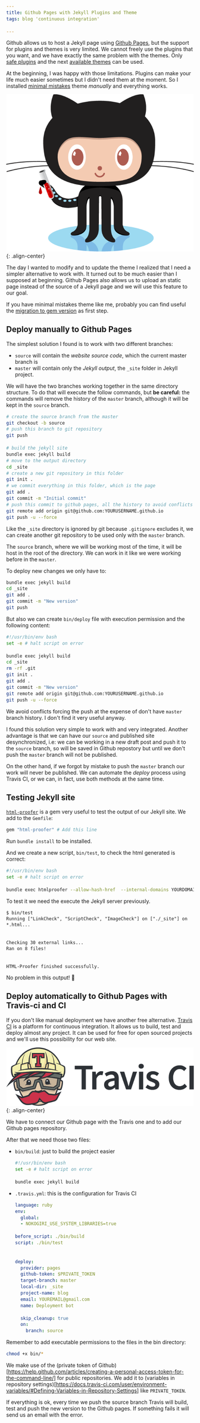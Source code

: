 ```yaml
---
title: Github Pages with Jekyll Plugins and Theme
tags: blog 'continuous integration'

---
```


Github allows us to host a Jekyll page using [Github Pages](https://pages.github.com/),
but the support for plugins and themes is very limited.
We cannot freely use the plugins that you want,
and we have exactly the same problem with the themes.
Only [safe plugins](https://jekyllrb.com/docs/plugins/) and
the next [available themes](https://pages.github.com/themes/) can be used.

At the beginning, I was happy with those limitations.
Plugins can make your life much easier sometimes
but I didn't need them at the moment.
So I installed [minimal mistakes](https://mmistakes.github.io/minimal-mistakes/)
theme *manually* and everything works.


![OctoJekyll](/assets/images/octojekyll.png){: .align-center}

The day I wanted to modify and to update the theme
I realized that I need a simpler alternative to work with.
It turned out to be much easier than I supposed at beginning.
Github Pages also allows us to upload an static page
instead of the source of a Jekyll page and we will
use this feature to our goal.

If you have minimal mistakes theme like me,
probably you can find useful the [migration to gem version](https://mmistakes.github.io/minimal-mistakes/docs/quick-start-guide/) as first step.

## Deploy manually to Github Pages

The simplest solution I found is to work with two different branches:

- `source` will contain the *website source code*, which the current master branch is
- `master` will contain only the *Jekyll output*, the `_site` folder in Jekyll project.

We will have the two branches working together in the same directory structure.
To do that will execute the follow commands,
but **be careful:**
the commands will remove the history of the `master` branch,
although it will be kept in the `source` branch.

```bash
# create the source branch from the master
git checkout -b source
# push this branch to git repository
git push

# build the jekyll site
bundle exec jekyll build
# move to the output directory
cd _site
# create a new git repository in this folder
git init .
# we commit everything in this folder, which is the page
git add .
git commit -m "Initial commit"
# push this commit to github pages, all the history to avoid conflicts
git remote add origin git@github.com:YOURUSERNAME.github.io
git push -u --force
```

Like the `_site` directory is ignored by git because `.gitignore` excludes it,
we can create another git repository to be used only with the `master` branch.

The `source` branch, where we will be working most of the time,
it will be host in the root of the directory.
We can work in it like we were working before in the `master`.

To deploy new changes we only have to:

```bash
bundle exec jekyll build
cd _site
git add .
git commit -m "New version"
git push
```

But also we can create `bin/deploy` file with execution permission and the following content:

```bash
#!/usr/bin/env bash
set -e # halt script on error

bundle exec jekyll build
cd _site
rm -rf .git
git init .
git add .
git commit -m "New version"
git remote add origin git@github.com:YOURUSERNAME.github.io
git push -u --force
```

We avoid conflicts forcing the push at the expense of don't have `master` branch history.
I don't find it very useful anyway.

I found this solution very simple to work with and very integrated.
Another advantage is that we can have our `source` and published site desynchronized,
i.e: we can be working in a new draft post and push it to the `source` branch,
so will be saved in Github repostory
but until we don't push the `master` branch will not be published.

On the other hand,
if we forgot by mistake to push the `master` branch our work will never be published.
We can automate the *deploy* process using Travis CI,
or we can, in fact, use both methods at the same time.

## Testing Jekyll site

[`html-proofer`](https://github.com/gjtorikian/html-proofer)
is a gem very useful to test the output of our Jekyll site.
We add to the `Gemfile`:

```ruby
gem "html-proofer" # Add this line
```

Run `bundle install` to be installed.

And we create a new script, `bin/test`, to check the html generated is correct:

```bash
#!/usr/bin/env bash
set -e # halt script on error

bundle exec htmlproofer --allow-hash-href  --internal-domains YOURDOMAIN ./_site
```

To test it we need the execute the Jekyll server previously.

```
$ bin/test
Running ["LinkCheck", "ScriptCheck", "ImageCheck"] on ["./_site"] on *.html...


Checking 30 external links...
Ran on 8 files!


HTML-Proofer finished successfully.
```

No problem in this output! :dizzy:


## Deploy automatically to Github Pages with Travis-ci and CI

If you don't like manual deployment we have another free alternative.
[Travis CI](https://travis-ci.org) is a platform for continuous integration.
It allows us to build, test and deploy almost any project.
It can be used for free for open sourced projects
and we'll use this possibility for our web site.

![Travis CI](/assets/images/travis-ci.png){: .align-center}

We have to connect our Github page with the Travis one and
to add our Github pages repository.

After that we need those two files:

* `bin/build`: just to build the project easier

  ```bash
  #!/usr/bin/env bash
  set -e # halt script on error

  bundle exec jekyll build
  ```


* `.travis.yml`: this is the configuration for Travis CI
  ```yaml
  language: ruby
  env:
    global:
    - NOKOGIRI_USE_SYSTEM_LIBRARIES=true

  before_script: ./bin/build
  script: ./bin/test


  deploy:
    provider: pages
    github-token: $PRIVATE_TOKEN
    target-branch: master
    local-dir: _site
    project-name: blog
    email: YOUREMAIL@gmail.com
    name: Deployment bot

    skip_cleanup: true
    on:
      branch: source
    ```

Remember to add executable permissions to the files in the bin directory:

```bash
chmod +x bin/*
```

We make use of the
(private token of Github)[https://help.github.com/articles/creating-a-personal-access-token-for-the-command-line/]
for public repositories.
We add it to (variables in repository settings)[https://docs.travis-ci.com/user/environment-variables/#Defining-Variables-in-Repository-Settings]
like `PRIVATE_TOKEN`.

If everything is ok,
every time we push the source branch
Travis will build, test and push the new version to the Github pages.
If something fails it will send us an email with the error.
